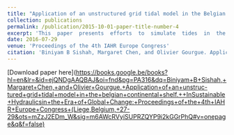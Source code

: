 ```yaml
---
title: "Application of an unstructured grid tidal model in the Belgian Continental Shelf"
collection: publications
permalink: /publication/2015-10-01-paper-title-number-4
excerpt: 'This  paper  presents  efforts  to  simulate  tides  in  the  Belgian  Continental  Shelf  (BCS)  using  the numerical model [TELEMAC-2D](http://www.opentelemac.org/index.php/presentation?id=17). Simulations are performed during the calm period (in terms of wind) of July 2013, in order to reduce the impact of meteorological conditions.'
date: 2016-07-29
venue: 'Proceedings of the 4th IAHR Europe Congress'
citation: 'Biniyam B Sishah, Margaret Chen, and Olivier Gourgue. Application of an unstruc-tured grid tidal model in the belgian continental shelf.  In Sustainable Hydraulics in the Era of Global Change: Proceedings of the 4th IAHR Europe Congress (Liege,Belgium, 27-29 July 2016), page 316. CRC Press, 2016.'
---
```


[Download paper here](https://books.google.be/books?hl=en&lr=&id=ejQNDgAAQBAJ&oi=fnd&pg=PA316&dq=Biniyam+B+Sishah,+Margaret+Chen,+and+Olivier+Gourgue.+Application+of+an+unstruc-tured+grid+tidal+model+in+the+belgian+continental+shelf.++InSustainable+Hydraulicsin+the+Era+of+Global+Change:+Proceedings+of+the+4th+IAHR+Europe+Congress+(Liege,Belgium,+27-29&ots=mZzJ2EDm_W&sig=m6AWcRVyiSUPRZQYP9i2kGGrPhQ#v=onepage&q&f=false)

